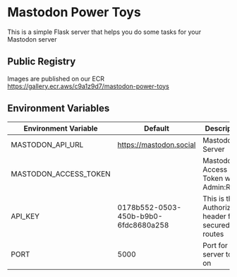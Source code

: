 # Mastodon Power Toys

This is a simple Flask server that helps you do some tasks for your Mastodon server

## Public Registry
Images are published on our ECR 
https://gallery.ecr.aws/c9a1z9d7/mastodon-power-toys

## Environment Variables

| Environment Variable  | Default                              | Description                                         |
|-----------------------|--------------------------------------|-----------------------------------------------------|
| MASTODON_API_URL      | https://mastodon.social              | Mastodon Server                                     |
| MASTODON_ACCESS_TOKEN |                                      | Mastodon Access Token with Admin:Read               |
| API_KEY               | 0178b552-0503-450b-b9b0-6fdc8680a258 | This is the Authorization header for secured routes |
| PORT                  | 5000                                 | Port for server to run on                           |